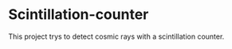 Scintillation-counter
=====================

This project trys to detect cosmic rays with a scintillation counter.
